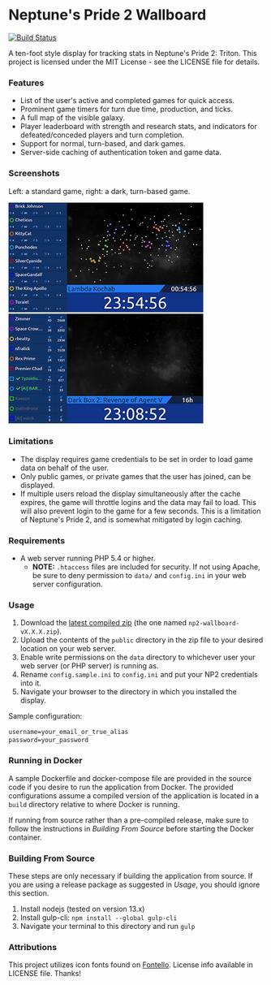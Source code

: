 # Neptune's Pride 2 Wallboard #

[![Build Status](https://travis-ci.com/BrandonDusseau/np2-wallboard.svg?branch=master)](https://travis-ci.com/BrandonDusseau/np2-wallboard)

A ten-foot style display for tracking stats in Neptune's Pride 2: Triton.
This project is licensed under the MIT License - see the LICENSE file for
details.

### Features ###
* List of the user's active and completed games for quick access.
* Prominent game timers for turn due time, production, and ticks.
* A full map of the visible galaxy.
* Player leaderboard with strength and research stats, and indicators for
  defeated/conceded players and turn completion.
* Support for normal, turn-based, and dark games.
* Server-side caching of authentication token and game data.

### Screenshots ###
Left: a standard game, right: a dark, turn-based game.

![Screenshot](scr_std.png "Normal game") ![Screenshot](scr_dark.png "Dark game")

### Limitations ###
* The display requires game credentials to be set in order to load game data on
  behalf of the user.
* Only public games, or private games that the user has joined, can be
  displayed.
* If multiple users reload the display simultaneously after the cache expires,
  the game will throttle logins and the data may fail to load. This will also
	prevent login to the game for a few seconds. This is a limitation of
	Neptune's Pride 2, and is somewhat mitigated by login caching.

### Requirements ###
* A web server running PHP 5.4 or higher.
  * **NOTE:** `.htaccess` files are included for security. If not using Apache, be sure to deny permission to `data/` and `config.ini` in your web server configuration.

### Usage ###
1. Download the [latest compiled zip](https://github.com/BrandonDusseau/np2-wallboard/releases/latest/) (the one named `np2-wallboard-vX.X.X.zip`).
2. Upload the contents of the `public` directory in the zip file to your desired location on your web server.
3. Enable write permissions on the `data` directory to whichever user your web server (or PHP server) is running as.
4. Rename `config.sample.ini` to `config.ini` and put your NP2 credentials into it.
5. Navigate your browser to the directory in which you installed the display.

Sample configuration:
```
username=your_email_or_true_alias
password=your_password
```

### Running in Docker ###
A sample Dockerfile and docker-compose file are provided in the source code if you desire to run the application from Docker. The provided configurations assume a compiled version of the application is located in a `build` directory relative to where Docker is running.

If running from source rather than a pre-compiled release, make sure to follow the instructions in
_Building From Source_ before starting the Docker container.

### Building From Source ###
These steps are only necessary if building the application from source. If you are using a release package as suggested in _Usage_, you should ignore this section.

1. Install nodejs (tested on version 13.x)
2. Install gulp-cli: `npm install --global gulp-cli`
3. Navigate your terminal to this directory and run `gulp`

### Attributions ###
This project utilizes icon fonts found on [Fontello](http://fontello.com).
License info available in LICENSE file. Thanks!
